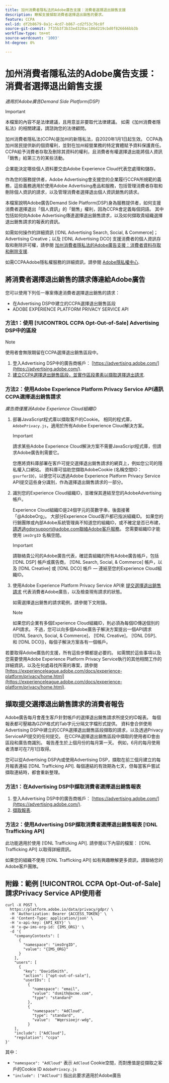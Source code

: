 ```yaml
---
title: 加州消費者隱私法的Adobe廣告支援：消費者選擇退出銷售支援
description: 瞭解支援擷取消費者選擇退出銷售的要求。
feature: CCPA
exl-id: df2b8679-8a1c-4cd7-b867-cd2f53c76c8f
source-git-commit: 7f35b3f3b33ed320ac186d219cbd0f826666bb3b
workflow-type: tm+mt
source-wordcount: '1003'
ht-degree: 0%

---
```


# 加州消費者隱私法的Adobe廣告支援：消費者選擇退出銷售支援

*適用於Adobe廣告Demand Side Platform(DSP)*

>[!IMPORTANT]
>
>本檔案的內容不是法律建議，且用意並非要取代法律建議。 如需《加州消費者隱私法》的相關建議，請諮詢您的法律顧問。

加州消費者隱私法(CCPA)是加州的新隱私法，自2020年1月1日起生效。 CCPA為加州居民提供新的個資權利，並對在加州經營業務的特定實體賦予資料保護責任。 CCPA給予消費者存取及刪除其資料的權利，且消費者有權選擇退出能將個人資訊「銷售」給第三方的某些活動。

企業能決定哪些個人資料要交由Adobe Experience Cloud代表您處理和儲存。

作為您的服務提供者，Adobe Advertising會支援您的企業履行CCPA所規範的義務，這些義務適用於使用Adobe Advertising產品和服務，包括管理消費者存取和刪除個人資訊的請求，以及管理消費者選擇退出個人資訊銷售的請求。

本檔案說明Adobe廣告Demand Side Platform(DSP)身為服務提供者，如何支援消費者選擇退出「個人資訊」的「銷售」權利，因為CCPA會定義每個詞語。 其中包括如何向Adobe Advertising傳達選擇退出銷售請求，以及如何擷取貴組織選擇退出銷售請求的報表的資訊。

如需如何操作的詳細資訊 [!DNL Advertising Search, Social, & Commerce]； Advertising Creative；以及 [!DNL Advertising DCO] 支援消費者的個人資訊存取和刪除許可權，請參閱 [加州消費者隱私法的Adobe廣告支援：消費者資料存取和刪除支援](/help/privacy/ccpa/ccpa-access-delete.md).

如需CCPAAdobe隱私權服務的詳細資訊，請參閱 [Adobe隱私權中心](https://www.adobe.com/privacy/ccpa.html).

## 將消費者選擇退出銷售的請求傳達給Adobe廣告

您可以使用下列任一專案傳達消費者選擇退出銷售的請求：

* 在Advertising DSP中建立的CCPA選擇退出銷售區段
* ADOBE EXPERIENCE PLATFORM PRIVACY SERVICE API

### 方法1：使用 [!UICONTROL CCPA Opt-Out-of-Sale] Advertising DSP中的區段

>[!NOTE]
>
>使用者會無限期留在CCPA選擇退出銷售區段中。

1. 登入Advertising DSP中的廣告商帳戶： [https://advertising.adobe.com/](https://advertising.adobe.com/).
1. [建立CCPA選擇退出銷售區段，並實作區段畫素以擷取選擇退出請求](/help/dsp/audiences/ccpa-opt-out-segment-create.md).

### 方法2：使用Adobe Experience Platform Privacy Service API通訊CCPA選擇退出銷售請求

*廣告商僅獲派Adobe Experience Cloud組織ID*

1. 部署JavaScript程式庫以擷取客戶的Cookie。 相同的程式庫， `AdobePrivacy.js`，適用於所有Adobe Experience Cloud解決方案。

   >[!IMPORTANT]
   >
   >請求某些Adobe Experience Cloud解決方案不需要JavaScript程式庫，但請求Adobe廣告則需要它。

   您應將資料庫部署在客戶可提交選擇退出銷售請求的網頁上，例如您公司的隱私權入口網站。 資料庫可協助您擷取AdobeCookie (名稱空間ID： `gsurferID`)，以便您可以透過Adobe Experience Platform Privacy Service API提交這些身分識別，作為選擇退出銷售請求的一部分。

1. 識別您的Experience Cloud組織ID，並確保其連結至您的AdobeAdvertising帳戶。

   Experience Cloud組織ID是24個字元的英數字串，後面接著「@AdobeOrg」。 大部分Experience Cloud客戶都已指派組織ID。 如果您的行銷團隊或內部Adobe系統管理員不知道您的組織ID，或不確定是否已布建，請透過gdprsupport@adobe.com聯絡Adobe客戶服務。 您需要組織ID才能使用 `imsOrgID` 名稱空間。

   >[!IMPORTANT]
   >
   >請聯絡貴公司的Adobe廣告代表，確認貴組織的所有Adobe廣告帳戶，包括 [!DNL DSP] 帳戶或廣告商， [!DNL Search, Social, & Commerce] 帳戶，以及 [!DNL Creative] 或 [!DNL DCO] 帳戶 — 連結至您的Experience Cloud組織ID。

1. 使用Adobe Experience Platform Privacy Service API來 [提交選擇退出銷售請求](https://experienceleague.adobe.com/docs/experience-platform/privacy/api/consent.html) 代表消費者Adobe廣告，以及檢查現有請求的狀態。

   如需選擇退出銷售的請求範例，請參閱下文附錄。

   >[!NOTE]
   如果您的企業有多個Experience Cloud組織ID，則必須為每個ID傳送個別的API請求。 不過，您可以向多個Adobe廣告子解決方案提出一個API請求([!DNL Search, Social, & Commerce]， [!DNL Creative]， [!DNL DSP]、和 [!DNL DCO])，每個子解決方案各有一個帳戶。

若要取得Adobe廣告的支援，所有這些步驟都是必要的。 如需關於這些事項以及您需要使用Adobe Experience Platform Privacy Service執行的其他相關工作的詳細資訊，以及在何處尋找所需的專案，請參閱 [https://experienceleague.adobe.com/docs/experience-platform/privacy/home.html](https://experienceleague.adobe.com/docs/experience-platform/privacy/home.html).

## 擷取提交選擇退出銷售請求的消費者報告

Adobe廣告每月會產生客戶針對帳戶的選擇退出銷售請求所提交的ID報表。 每個報表都可壓縮為GZIP格式的Tab字元分隔文字檔形式提供。 資料會合併使用Advertising DSP中建立的CCPA選擇退出銷售區段擷取的請求，以及透過Privacy ServiceAPI提交的任何提交。 在CCPA選擇退出銷售區段中擷取的使用者ID會由區段和廣告商識別。 報告產生於上個月份的每月第一天。 例如，6月的每月使用者清單可在7月1日取得。

您可以從Advertising DSP內或使用Advertising DSP，擷取在前三個月建立的每月報表連結 [!DNL Trafficking API]. 每個連結的有效期為七天，但每當客戶嘗試擷取連結時，都會重新整理。

### 方法1：在Advertising DSP中擷取消費者選擇退出銷售報表

1. 登入Advertising DSP中的廣告商帳戶： [https://advertising.adobe.com/](https://advertising.adobe.com/).
1. [擷取報表](/help/dsp/audiences/ccpa-opt-out-segment-report-retrieve.md).

### 方法2：使用Advertising DSP擷取消費者選擇退出銷售報表 [!DNL Trafficking API]

此功能適用於使用 [!DNL Trafficking API]. 請參閱以下內容的檔案： [!DNL Trafficking API] 以取得詳細資訊。

如果您的組織不使用 [!DNL Trafficking API] 如有興趣瞭解更多資訊，請聯絡您的Adobe客戶團隊。

## 附錄：範例 [!UICONTROL CCPA Opt-Out-of-Sale] 請求Privacy Service API使用者

```
curl -X POST \
  https://platform.adobe.io/data/privacy/gdpr/ \
  -H 'Authorization: Bearer {ACCESS_TOKEN}' \
  -H 'Content-Type: application/json' \
  -H 'x-api-key: {API_KEY}' \
  -H 'x-gw-ims-org-id: {IMS_ORG}' \
  -d '{
    "companyContexts": [
      {
        "namespace": "imsOrgID",
        "value": "{IMS_ORG}"
      }
    ],
    "users": [
      {
        "key": "DavidSmith",
        "action": ["opt-out-of-sale"],
        "userIDs": [
          {
            "namespace": "email",
            "value": "dsmith@acme.com",
            "type": "standard"
          },
          {
            "namespace": "AdCloud",
            "type": "standard",
            "value":  "Wqersioejr-wdg",
          }
    ],
    "include": ["AdCloud"],
    "regulation": "ccpa"
}'
```

其中：

* `"namespace": "AdCloud"` 表示 `AdCloud` Cookie空間，而對應值是從擷取之客戶的Cookie ID `AdobePrivacy.js`
* `"include": ["AdCloud"]` 指出此要求適用於Adobe廣告

